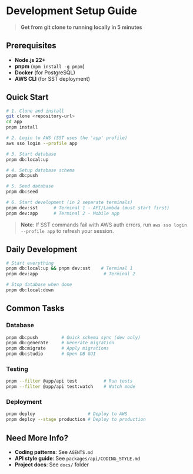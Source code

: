 # Development Setup Guide

> **Get from git clone to running locally in 5 minutes**

## Prerequisites

- **Node.js 22+**
- **pnpm** (`npm install -g pnpm`)
- **Docker** (for PostgreSQL)
- **AWS CLI** (for SST deployment)

## Quick Start

```bash
# 1. Clone and install
git clone <repository-url>
cd app
pnpm install

# 2. Login to AWS (SST uses the 'app' profile)
aws sso login --profile app

# 3. Start database
pnpm db:local:up

# 4. Setup database schema
pnpm db:push

# 5. Seed database
pnpm db:seed

# 6. Start development (in 2 separate terminals)
pnpm dev:sst      # Terminal 1 - API/Lambda (must start first)
pnpm dev:app      # Terminal 2 - Mobile app
```

> **Note**: If SST commands fail with AWS auth errors, run `aws sso login --profile app` to refresh your session.

## Daily Development

```bash
# Start everything
pnpm db:local:up && pnpm dev:sst    # Terminal 1
pnpm dev:app                         # Terminal 2

# Stop database when done
pnpm db:local:down
```

## Common Tasks

### Database

```bash
pnpm db:push         # Quick schema sync (dev only)
pnpm db:generate     # Generate migration
pnpm db:migrate      # Apply migrations
pnpm db:studio       # Open DB GUI
```

### Testing

```bash
pnpm --filter @app/api test          # Run tests
pnpm --filter @app/api test:watch    # Watch mode
```

### Deployment

```bash
pnpm deploy                    # Deploy to AWS
pnpm deploy --stage production # Deploy to production
```

## Need More Info?

- **Coding patterns**: See `AGENTS.md`
- **API style guide**: See `packages/api/CODING_STYLE.md`
- **Project docs**: See `docs/` folder
